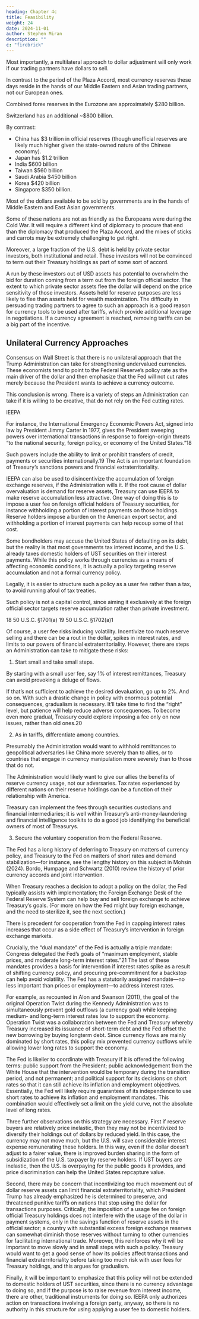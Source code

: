 ```yaml
---
heading: Chapter 4c
title: Feasibility
weight: 24
date: 2024-11-01
author: Stephen Miran
description: ""
c: "firebrick"
---
```




Most importantly, a multilateral approach to dollar adjustment will only work if our trading partners have dollars to sell. 

In contrast to the period of the Plaza Accord, most currency reserves these days reside in the hands of our Middle Eastern and Asian trading partners, not our European ones.

Combined forex reserves in the Eurozone are approximately $280 billion.

Switzerland has an additional ~$800 billion. 

By contrast:
- China has $3 trillion in official reserves (though unofficial reserves are likely much higher given the state-owned nature  of the Chinese economy).
- Japan has $1.2 trillion
- India $600 billion
- Taiwan $560 billion
- Saudi Arabia $450 billion
- Korea $420 billion
- Singapore $350 billion.

Most of the dollars available to be sold by governments are in the hands of Middle Eastern and East Asian governments.

Some of these nations are not as friendly as the Europeans were during the Cold War. It will require a different kind of diplomacy to procure that end than the diplomacy that produced the Plaza Accord, and the mixes of sticks and carrots may be extremely challenging to get right.

Moreover, a large fraction of the U.S. debt is held by private sector investors, both institutional and retail. These
investors will not be convinced to term out their Treasury holdings as part of some sort of accord. 

A run by these
investors out of USD assets has potential to overwhelm the bid for duration coming from a term out from the foreign
official sector. The extent to which private sector assets flee the dollar will depend on the price sensitivity of those
investors. Assets held for reserve purposes are less likely to flee than assets held for wealth maximization.
The difficulty in persuading trading partners to agree to such an approach is a good reason for currency tools to be
used after tariffs, which provide additional leverage in negotiations. If a currency agreement is reached, removing
tariffs can be a big part of the incentive.



## Unilateral Currency Approaches

Consensus on Wall Street is that there is no unilateral approach that the Trump Administration can take for strengthening undervalued currencies. These economists tend to point to the Federal Reserve’s policy rate as the main
driver of the dollar and then emphasize that the Fed will not cut rates merely because the President wants to
achieve a currency outcome.

This conclusion is wrong. There is a variety of steps an Administration can take if it is willing to be creative, that do not rely on the Fed cutting rates.

IEEPA

For instance, the International Emergency Economic Powers Act, signed into law by President Jimmy Carter in
1977, gives the President sweeping powers over international transactions in response to foreign-origin threats
“to the national security, foreign policy, or economy of the United States.”18 

Such powers include the ability to limit or prohibit transfers of credit, payments or securities internationally.19 The Act is an important foundation of Treasury’s sanctions powers and financial extraterritoriality.

IEEPA can also be used to disincentivize the accumulation of foreign exchange reserves, if the Administration wills
it. If the root cause of dollar overvaluation is demand for reserve assets, Treasury can use IEEPA to make reserve
accumulation less attractive. One way of doing this is to impose a user fee on foreign official holders of Treasury
securities, for instance withholding a portion of interest payments on those holdings. Reserve holders impose a
burden on the American export sector, and withholding a portion of interest payments can help recoup some of
that cost. 

Some bondholders may accuse the United States of defaulting on its debt, but the reality is that most
governments tax interest income, and the U.S. already taxes domestic holders of UST securities on their interest
payments. While this policy works through currencies as a means of affecting economic conditions, it is actually a
policy targeting reserve accumulation and not a formal currency policy.

Legally, it is easier to structure such a policy as a user fee rather than a tax, to avoid running afoul of tax treaties.

Such policy is not a capital control, since aiming it exclusively at the foreign official sector targets reserve
accumulation rather than private investment.

18 50 U.S.C. §1701(a)
19 50 U.S.C. §1702(a)1


Of course, a user fee risks inducing volatility. Incentivize too much reserve selling and there can be a rout in the
dollar, spikes in interest rates, and limits to our powers of financial extraterritoriality. However, there are steps an
Administration can take to mitigate these risks:

1. Start small and take small steps. 

By starting with a small user fee, say 1% of interest remittances, Treasury
can avoid provoking a deluge of flows. 

If that’s not sufficient to achieve the desired devaluation, go up to 2%.
And so on. With such a drastic change in policy with enormous potential consequences, gradualism is necessary.
It’ll take time to find the “right” level, but patience will help reduce adverse consequences. To become even more
gradual, Treasury could explore imposing a fee only on new issues, rather than old ones.20


2. As in tariffs, differentiate among countries.

Presumably the Administration would want to withhold remittances to geopolitical adversaries like China more severely than to allies, or to countries that engage in currency manipulation more severely than to those that do not.

The Administration would likely want to give our allies the
benefits of reserve currency usage, not our adversaries. Tax rates experienced by different nations on their reserve
holdings can be a function of their relationship with America. 

Treasury can implement the fees through securities
custodians and financial intermediaries; it is well within Treasury’s anti-money-laundering and financial intelligence
toolkits to do a good job identifying the beneficial owners of most of Treasurys.

3. Secure the voluntary cooperation from the Federal Reserve.

The Fed has a long history of deferring to Treasury
on matters of currency policy, and Treasury to the Fed on matters of short rates and demand stabilization—for
instance, see the lengthy history on this subject in Mohsin (2024). Bordo, Humpage and Schwartz (2010) review the
history of prior currency accords and joint intervention. 

When Treasury reaches a decision to adopt a policy on the
dollar, the Fed typically assists with implementation; the Foreign Exchange Desk of the Federal Reserve System
can help buy and sell foreign exchange to achieve Treasury’s goals. (For more on how the Fed might buy foreign
exchange, and the need to sterilize it, see the next section.)

There is precedent for cooperation from the Fed in capping interest rates increases that occur as a side effect
of Treasury’s intervention in foreign exchange markets. 

Crucially, the “dual mandate” of the Fed is actually a triple
mandate: Congress delegated the Fed’s goals of “maximum employment, stable prices, and moderate long-term
interest rates.”21 The last of these mandates provides a basis for intervention if interest rates spike as a result of
shifting currency policy, and procuring pre-commitment for a backstop can help avoid volatility. The Fed has a
statutorily assigned mandate—no less important than prices or employment—to address interest rates.

For example, as recounted in Alon and Swanson (2011), the goal of the original Operation Twist during the Kennedy
Administration was to simultaneously prevent gold outflows (a currency goal) while keeping medium- and long-term
interest rates low to support the economy. Operation Twist was a collaboration between the Fed and Treasury
whereby Treasury increased its issuance of short-term debt and the Fed offset the new borrowing by buying longterm debt. Since currency flows are mainly dominated by short rates, this policy mix prevented currency outflows
while allowing lower long rates to support the economy.

The Fed is likelier to coordinate with Treasury if it is offered the following terms: public support from the President; public acknowledgement from the White House that the intervention would be temporary during the transition period, and not permanent; and political support for its decisions on short rates so that it can still achieve its inflation and employment objectives. Essentially, the Fed will likely require guarantees of its independence to use short rates to achieve its inflation and employment mandates. This combination would effectively set a limit on the yield
curve, not the absolute level of long rates.

<!-- 20 This might also help alleviate any concerns about the constitutionality of this measure with respect to the contracts clause.
21 12 U.S.C. §225(a) -->


Three further observations on this strategy are necessary. First if reserve buyers are relatively price inelastic, then they may not be incentivized to diversify their holdings out of dollars by reduced yield. In this case, the currency may not move much, but the U.S. will save considerable interest expense remunerating these holders. In this way, even if the dollar doesn’t adjust to a fairer value, there is improved burden sharing in the form of subsidization of the U.S. taxpayer by reserve holders. If UST buyers are inelastic, then the U.S. is overpaying for the public goods it provides, and price discrimination can help the United States repcapture value.

Second, there may be concern that incentivizing too much movement out of dollar reserve assets can limit financial extraterritoriality, which President Trump has already emphasized he is determined to preserve, and threatened punitive tariffs on nations that stop using the dollar for transactions purposes. Critically, the imposition of a usage fee on foreign official Treasury holdings does not interfere with the usage of the dollar in payment systems, only in the savings function of reserve assets in the official sector; a country with substantial excess foreign exchange reserves can somewhat diminish those reserves without turning to other currencies for facilitating international trade. Moreover, this reinforces why it will be important to move slowly and in small steps with such a policy. Treasury would want to get a good sense of how its policies affect transactions and financial extraterritoriality before taking too much risk with user fees for Treasury holdings, and this argues for gradualism.

Finally, it will be important to emphasize that this policy will not be extended to domestic holders of UST securities,
since there is no currency advantage to doing so, and if the purpose is to raise revenue from interest income, there
are other, traditional instruments for doing so. IEEPA only authorizes action on transactions involving a foreign
party, anyway, so there is no authority in this structure for using applying a user fee to domestic holders.

